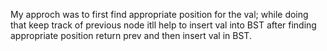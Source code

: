 My approch
was to first find appropriate position for the val;
while doing that keep track of previous node itll help to insert val into BST
after finding appropriate position return prev and then insert val in BST.
​
​